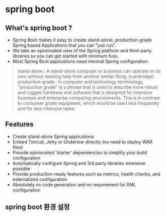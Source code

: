 # spring boot

## What's spring boot ?
* Spring Boot makes it easy to create stand-alone, production-grade Spring based Applications that you can "just run".
* We take an opinionated view of the Spring platform and third-party libraries so you can get started with minimum fuss. 
* Most Spring Boot applications need minimal Spring configuration.
> stand-alone : A stand-alone computer or business can operate on its own without needing help from another similar thing. (cambridge)
> production-grade : In computer and technology terminology, "production grade" is a phrase that is used to describe more robust and rugged hardware and software that is designed for intensive business and enterprise computing environments. This is in contrast to consumer grade equipment, which would be used less frequently and for less intensive tasks.

## Features 
* Create stand-alone Spring applications
* Embed Tomcat, Jetty or Undertow directly (no need to deploy WAR files)
* Provide opinionated 'starter' dependencies to simplify your build configuration
* Automatically configure Spring and 3rd party libraries whenever possible
* Provide production-ready features such as metrics, health checks, and externalized configuration
* Absolutely no code generation and no requirement for XML configuration


## spring boot 환경 설정


